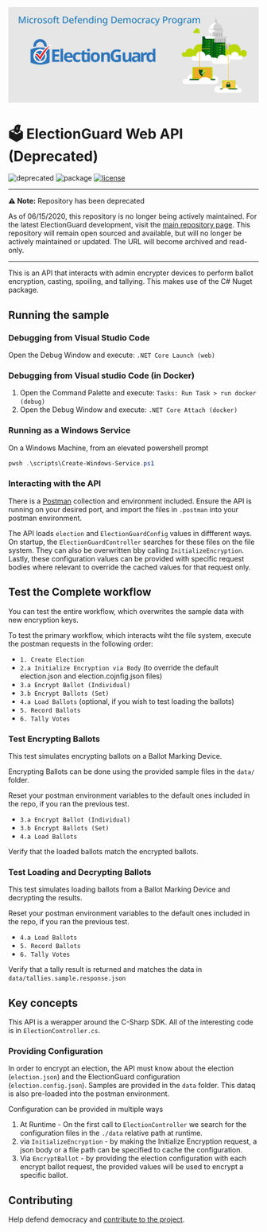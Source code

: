 ![Microsoft Defending Democracy Program: ElectionGuard](images/electionguard-banner.svg) 

#  🗳️ ElectionGuard Web API (Deprecated)
![deprecated](https://img.shields.io/badge/status-deprecated-red)
![package](https://github.com/microsoft/electionguard-web-api/workflows/Package/badge.svg)
[![license](https://img.shields.io/github/license/microsoft/electionguard-web-api)](LICENSE)

---------------
**⚠️ Note:** Repository has been deprecated

As of 06/15/2020, this repository is no longer being actively maintained. For the latest ElectionGuard development, visit the [main repository page](https://aka.ms/electionguard). This repository will remain open sourced and available, but will no longer be actively maintained or updated. The URL will become archived and read-only.

----------------

This is an API that interacts with admin encrypter devices to perform ballot encryption, casting, spoiling, and tallying. This makes use of the C# Nuget package.

## Running the sample

### Debugging from Visual Studio Code

Open the Debug Window and execute: `.NET Core Launch (web)`

### Debugging from Visual studio Code (in Docker)

1. Open the Command Palette and execute: `Tasks: Run Task > run docker (debug)`
2. Open the Debug Window and execute: `.NET Core Attach (docker)`

### Running as a Windows Service

On a Windows Machine, from an elevated powershell prompt

```powershell
pwsh .\scripts\Create-Windows-Service.ps1
```

### Interacting with the API

There is a [Postman]() collection and environment included.  Ensure the API is running on your desired port, and import the files in `.postman` into your postman environment.  

The API loads `election` and `ElectionGuardConfig` values in diffferent ways.  On startup, the `ElectionGuardController` searches for these files on the file system.  They can also be overwritten bby calling `InitializeEncryption`.  Lastly, these configuration values can be provided with specific request bodies where relevant to override the cached values for that request only.

## Test the Complete workflow

You can test the entire workflow, which overwrites the sample data with new encryption keys.

To test the primary workflow, which interacts wiht the file system, execute the postman requests in the following order:

- `1. Create Election`
- `2.a Initialize Encryption via Body` (to override the default election.json and election.cojnfig.json files)
- `3.a Encrypt Ballot (Individual)`
- `3.b Encrypt Ballots (Set)`
- `4.a Load Ballots` (optional, if you wish to test loading the ballots)
- `5. Record Ballots`
- `6. Tally Votes`

### Test Encrypting Ballots

This test simulates encrypting ballots on a Ballot Marking Device.

Encrypting Ballots can be done using the provided sample files in the `data/` folder.

Reset your postman environment variables to the default ones included in the repo, if you ran the previous test.

- `3.a Encrypt Ballot (Individual)`
- `3.b Encrypt Ballots (Set)`
- `4.a Load Ballots`

Verify that the loaded ballots match the encrypted ballots.

### Test Loading and Decrypting Ballots

This test simulates loading ballots from a Ballot Marking Device and decrypting the results.

Reset your postman environment variables to the default ones included in the repo, if you ran the previous test.

- `4.a Load Ballots`
- `5. Record Ballots`
- `6. Tally Votes`

Verify that a tally result is returned and matches the data in `data/tallies.sample.response.json`

## Key concepts

This API is a werapper around the C-Sharp SDK.  All of the interesting code is in `ElectionController.cs`.

### Providing Configuration

In order to encrypt an election, the API must know about the election (`election.json`) and the ElectionGuard configuration (`election.config.json`).  Samples are provided in the `data` folder.  This dataq is also pre-loaded into the postman environment.

Configuration can be provided in multiple ways

1. At Runtime - On the first call to `ElectionController` we search for the configuration files in the `./data` relative path at runtime.
2. via `InitializeEncryption` - by making the Initialize Encryption request, a json body or a file path can be specified to cache the configuration.
3. Via `EncryptBallot` - by providing the election configuration with each encrypt ballot request, the provided values will be used to encrypt a specific ballot.

## Contributing
Help defend democracy and [contribute to the project](CONTRIBUTING).

<!-- 
Guidelines on README format: https://review.docs.microsoft.com/help/onboard/admin/samples/concepts/readme-template?branch=master

Guidance on onboarding samples to docs.microsoft.com/samples: https://review.docs.microsoft.com/help/onboard/admin/samples/process/onboarding?branch=master

Taxonomies for products and languages: https://review.docs.microsoft.com/new-hope/information-architecture/metadata/taxonomies?branch=master
-->

